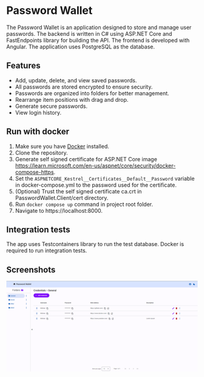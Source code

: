 # Password Wallet

The Password Wallet is an application designed to store and manage user passwords.
The backend is written in C# using ASP.NET Core and FastEndpoints library for building the API.
The frontend is developed with Angular. The application uses PostgreSQL as the database.

## Features

- Add, update, delete, and view saved passwords.
- All passwords are stored encrypted to ensure security.
- Passwords are organized into folders for better management.
- Rearrange item positions with drag and drop.
- Generate secure passwords.
- View login history.

## Run with docker

1. Make sure you have [Docker](https://www.docker.com/) installed.
1. Clone the repository.
1. Generate self signed certificate for ASP.NET Core image https://learn.microsoft.com/en-us/aspnet/core/security/docker-compose-https.
1. Set the `ASPNETCORE_Kestrel__Certificates__Default__Password` variable in docker-compose.yml to the password used for the certificate.
1. (Optional) Trust the self signed certificate ca.crt in PasswordWallet.Client/cert directory.
1. Run `docker compose up` command in project root folder.
1. Navigate to https://localhost:8000.

## Integration tests

The app uses Testcontainers library to run the test database.
Docker is required to run integration tests.

## Screenshots

<img src="./resources/password_wallet_main.png" alt="Password Wallet" width="800" />
